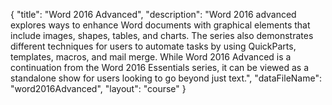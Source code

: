 {
	"title": "Word 2016 Advanced",
	"description": "Word 2016 advanced explores ways to enhance Word documents with graphical elements that include images, shapes, tables, and charts. The series also demonstrates different techniques for users to automate tasks by using QuickParts, templates, macros, and mail merge. While Word 2016 Advanced is a continuation from the Word 2016 Essentials series, it can be viewed as a standalone show for users looking to go beyond just text.",
	"dataFileName": "word2016Advanced",
	"layout": "course"
}